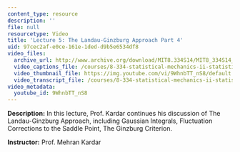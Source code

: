 ```yaml
---
content_type: resource
description: ''
file: null
resourcetype: Video
title: 'Lecture 5: The Landau-Ginzburg Approach Part 4'
uid: 97cec2af-e0ce-161e-1ded-d9b5e6534df8
video_files:
  archive_url: http://www.archive.org/download/MIT8.334S14/MIT8_334S14_lec05_300k.mp4
  video_captions_file: /courses/8-334-statistical-mechanics-ii-statistical-physics-of-fields-spring-2014/386e87517a6c59439bf018916f4dc043_9WhnbTT_nS8.vtt
  video_thumbnail_file: https://img.youtube.com/vi/9WhnbTT_nS8/default.jpg
  video_transcript_file: /courses/8-334-statistical-mechanics-ii-statistical-physics-of-fields-spring-2014/8003fdd991be2434da055c3822338331_9WhnbTT_nS8.pdf
video_metadata:
  youtube_id: 9WhnbTT_nS8
---
```


**Description:** In this lecture, Prof. Kardar continues his discussion of The Landau-Ginzburg Approach, including Gaussian Integrals, Fluctuation Corrections to the Saddle Point, The Ginzburg Criterion.

**Instructor:** Prof. Mehran Kardar